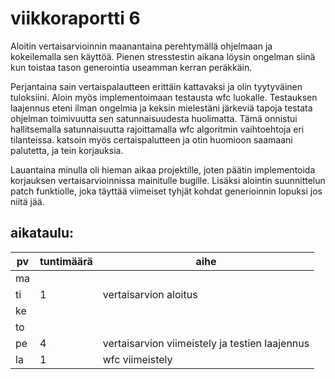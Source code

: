 # viikkoraportti 6

Aloitin vertaisarvioinnin maanantaina perehtymällä ohjelmaan ja kokeilemalla sen käyttöä.
Pienen stresstestin aikana löysin ongelman siinä kun toistaa tason generointia useamman kerran peräkkäin.

Perjantaina sain vertaispalautteen erittäin kattavaksi ja olin tyytyväinen tuloksiini. Aloin myös implementoimaan testausta wfc luokalle.
Testauksen laajennus eteni ilman ongelmia ja keksin mielestäni järkeviä tapoja testata ohjelman toimivuutta sen satunnaisuudesta huolimatta.
Tämä onnistui hallitsemalla satunnaisuutta rajoittamalla wfc algoritmin vaihtoehtoja eri tilanteissa.
katsoin myös certaispalutteen ja otin huomioon saamaani palutetta, ja tein korjauksia.

Lauantaina minulla oli hieman aikaa projektille, joten päätin implementoida korjauksen vertaisarvioinnissa mainitulle bugille.
Lisäksi alointin suunnittelun patch funktiolle, joka täyttää viimeiset tyhjät kohdat generioinnin lopuksi jos niitä jää.

## aikataulu:
| pv  | tuntimäärä | aihe                                           |
| --- | ---------- | ---------------------------------------------- |
| ma  |            |                                                |
| ti  | 1          | vertaisarvion aloitus                          |
| ke  |            |                                                |
| to  |            |                                                |
| pe  | 4          | vertaisarvion viimeistely ja testien laajennus |
| la  | 1          | wfc viimeistely                                |